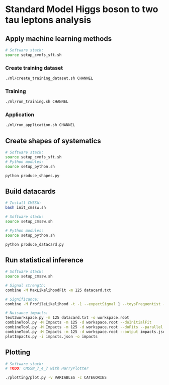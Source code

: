 # Standard Model Higgs boson to two tau leptons analysis

## Apply machine learning methods

```bash
# Software stack:
source setup_cvmfs_sft.sh
```

### Create training dataset

```bash
./ml/create_training_dataset.sh CHANNEL
```

### Training

```bash
./ml/run_training.sh CHANNEL
```

### Application

```bash
./ml/run_application.sh CHANNEL
```

## Create shapes of systematics

```bash
# Software stack:
source setup_cvmfs_sft.sh
# Python modules:
source setup_python.sh
```

```bash
python produce_shapes.py
```

## Build datacards

```bash
# Install CMSSW:
bash init_cmssw.sh

# Software stack:
source setup_cmssw.sh

# Python modules:
source setup_python.sh
```

```bash
python produce_datacard.py
```

## Run statistical inference

```bash
# Software stack:
source setup_cmssw.sh
```

```bash
# Signal strength:
combine -M MaxLikelihoodFit -m 125 datacard.txt

# Significance:
combine -M ProfileLikelihood -t -1 --expectSignal 1 --toysFrequentist --significance -m 125 datacard.txt

# Nuisance impacts:
text2workspace.py -m 125 datacard.txt -o workspace.root
combineTool.py -M Impacts -m 125 -d workspace.root --doInitialFit
combineTool.py -M Impacts -m 125 -d workspace.root --doFits --parallel 10
combineTool.py -M Impacts -m 125 -d workspace.root --output impacts.json
plotImpacts.py -i impacts.json -o impacts
```

## Plotting

```bash
# Software stack:
# TODO: CMSSW_7_4_7 with HarryPlotter
```

```bash
./plotting/plot.py -v VARIABLES -c CATEGORIES
```
